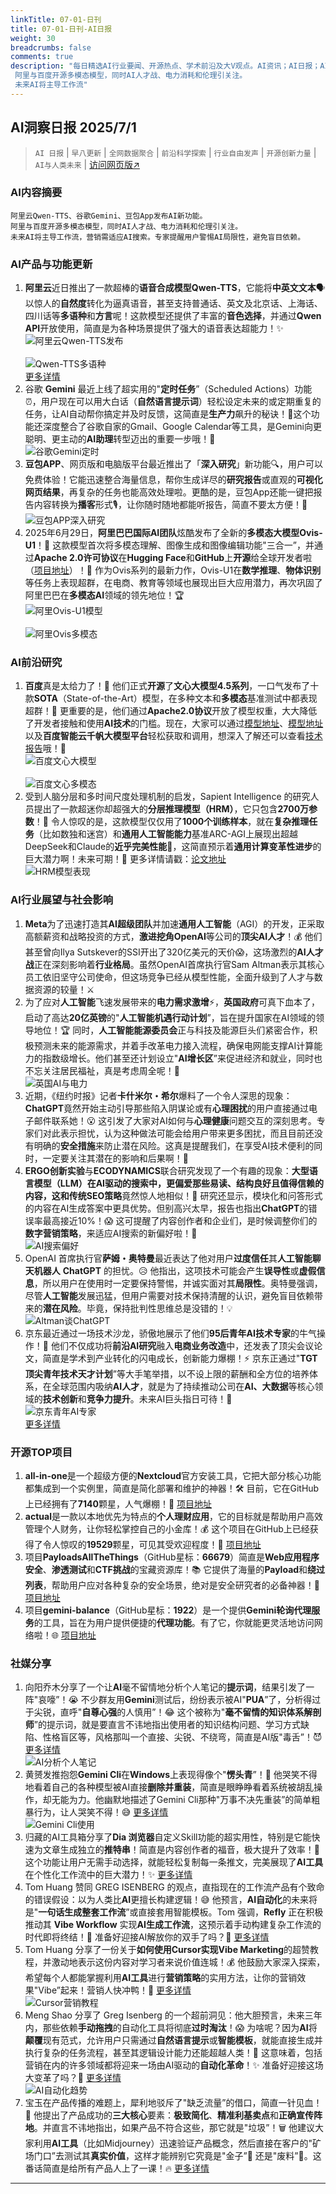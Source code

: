```yaml
---
linkTitle: 07-01-日刊
title: 07-01-日刊-AI日报
weight: 30
breadcrumbs: false
comments: true
description: "每日精选AI行业要闻、开源热点、学术前沿及大V观点。AI资讯；AI日报；AI知识库；AI教程；AI资讯日报；AI工具；AI Daily News 。阿里云Qwen-TTS、谷歌Gemini、豆包App发布AI新功能。
 阿里与百度开源多模态模型，同时AI人才战、电力消耗和伦理引关注。
 未来AI将主导工作流"
---
```


## AI洞察日报 2025/7/1

>  `AI 日报` | `早八更新` | `全网数据聚合` | `前沿科学探索` | `行业自由发声` | `开源创新力量` | `AI与人类未来` | [访问网页版↗️](https://ai.hubtoday.app/)



### **AI内容摘要**

```
阿里云Qwen-TTS、谷歌Gemini、豆包App发布AI新功能。
阿里与百度开源多模态模型，同时AI人才战、电力消耗和伦理引关注。
未来AI将主导工作流，营销需适应AI搜索。专家提醒用户警惕AI局限性，避免盲目依赖。
```



### AI产品与功能更新
1.  **阿里云**近日推出了一款超棒的**语音合成模型Qwen-TTS**，它能将**中英文文本**🗣️以惊人的**自然度**转化为逼真语音，甚至支持普通话、英文及北京话、上海话、四川话等**多语种**和**方言**呢！这款模型还提供了丰富的**音色选择**，并通过**Qwen API**开放使用，简直是为各种场景提供了强大的语音表达超能力！✨
    <br/> ![阿里云Qwen-TTS发布](https://cdn.jsdmirror.com/gh/justlovemaki/imagehub@main/images/2025/07/news_01k023dz30ffjvcvdcvjgsqj12.avif) <br/>
    <br/> ![Qwen-TTS多语种](https://cdn.jsdmirror.com/gh/justlovemaki/imagehub@main/images/2025/07/news_01k023e11te6rt38d4jqq064qt.avif) <br/>
    [更多详情](https://qwenlm.github.io/zh/blog/qwen-tts/)
2.  谷歌 **Gemini** 最近上线了超实用的"**定时任务**”（Scheduled Actions）功能⏰，用户现在可以用大白话（**自然语言提示词**）轻松设定未来的或定期重复的任务，让AI自动帮你搞定并及时反馈，这简直是**生产力**飙升的秘诀！🚀这个功能还深度整合了谷歌自家的Gmail、Google Calendar等工具，是Gemini向更聪明、更主动的**AI助理**转型迈出的重要一步哦！🤖
    <br/> ![谷歌Gemini定时](https://cdn.jsdmirror.com/gh/justlovemaki/imagehub@main/images/2025/07/news_01k023e2cffd28aqefpt0zbmz2.avif) <br/>
3.  **豆包APP**、网页版和电脑版平台最近推出了「**深入研究**」新功能🔍，用户可以免费体验！它能迅速整合海量信息，帮你生成详尽的**研究报告**或直观的**可视化网页结果**，再复杂的任务也能高效处理啦。更酷的是，豆包App还能一键把报告内容转换为**播客**形式🎙️，让你随时随地都能听报告，简直不要太方便！🤩
    <br/> ![豆包APP深入研究](https://cdn.jsdmirror.com/gh/justlovemaki/imagehub@main/images/2025/07/news_01k023e3t2fq78hm6chby04qfd.avif) <br/>
4.  2025年6月29日，**阿里巴巴国际AI团队**炫酷发布了全新的**多模态大模型Ovis-U1**！🚀 这款模型首次将多模态理解、图像生成和图像编辑功能"三合一”，并通过**Apache 2.0许可协议**在**Hugging Face**和**GitHub**上**开源**给全球开发者啦（[项目地址](https://huggingface.co/AIDC-AI/Ovis-U1-3B)）！👏 作为Ovis系列的最新力作，Ovis-U1在**数学推理**、**物体识别**等任务上表现超群，在电商、教育等领域也展现出巨大应用潜力，再次巩固了阿里巴巴在**多模态AI**领域的领先地位！🏆
    <br/> ![阿里Ovis-U1模型](https://cdn.jsdmirror.com/gh/justlovemaki/imagehub@main/images/2025/07/news_01k023e5xme1k8253zckben9kg.avif) <br/>
    <br/> ![阿里Ovis多模态](https://cdn.jsdmirror.com/gh/justlovemaki/imagehub@main/images/2025/07/news_01k023e7ftfqps126jfmxwgsyq.avif) <br/>

### AI前沿研究
1.  **百度**真是太给力了！💪 他们正式**开源**了**文心大模型4.5系列**，一口气发布了十款**SOTA**（State-of-the-Art）模型，在多种文本和**多模态**基准测试中都表现超群！👏 更重要的是，他们通过**Apache2.0协议**开放了模型权重，大大降低了开发者接触和使用**AI技术**的门槛。现在，大家可以通过[模型地址](https://huggingface.co/baidu)、[模型地址](https://github.com/PaddlePaddle/ERNIE)以及**百度智能云千帆大模型平台**轻松获取和调用，想深入了解还可以查看[技术报告](https://yiyan.baidu.com/blog/publication)哦！📖
    <br/> ![百度文心大模型](https://cdn.jsdmirror.com/gh/justlovemaki/imagehub@main/images/2025/07/news_01k023e92pf73sj3y6rvtsjnfs.avif) <br/>
    <br/> ![百度文心多模态](https://cdn.jsdmirror.com/gh/justlovemaki/imagehub@main/images/2025/07/news_01k023eah6feaspnqcx6gcd68x.avif) <br/>
2.  受到人脑分层和多时间尺度处理机制的启发，Sapient Intelligence 的研究人员提出了一款超迷你却超强大的**分层推理模型（HRM）**，它只包含**2700万参数**！🧠 令人惊叹的是，这款模型仅仅用了**1000个训练样本**，就在**复杂推理任务**（比如数独和迷宫）和**通用人工智能能力**基准ARC-AGI上展现出超越DeepSeek和Claude的**近乎完美性能**👏，这简直预示着**通用计算变革性进步**的巨大潜力啊！未来可期！🌟 更多详情请戳：[论文地址](https://arxiv.org/abs/2506.21734)
    <br/> ![HRM模型表现](https://cdn.jsdmirror.com/gh/justlovemaki/imagehub@main/images/2025/07/news_01k023eby2fdqbf3m6sc5afqjg.avif) <br/>

### AI行业展望与社会影响
1.  **Meta**为了迅速打造其**AI超级团队**并加速**通用人工智能**（AGI）的开发，正采取高额薪资和战略投资的方式，**激进挖角OpenAI**等公司的**顶尖AI人才**！💰 他们甚至曾向Ilya Sutskever的SSI开出了320亿美元的天价😱，这场激烈的**AI人才战**正在深刻影响着**行业格局**。虽然OpenAI首席执行官Sam Altman表示其核心员工依旧坚守公司使命，但这场竞争已经从模型性能，全面升级到了人才与数据资源的较量！⚔️
2.  为了应对**人工智能**飞速发展带来的**电力需求激增**⚡，**英国政府**可真下血本了，启动了高达**20亿英镑**的"**人工智能机遇行动计划**”，旨在提升国家在AI领域的领导地位！🏆 同时，**人工智能能源委员会**正与科技及能源巨头们紧密合作，积极预测未来的能源需求，并着手改革电力接入流程，确保电网能支撑AI计算能力的指数级增长。他们甚至还计划设立"**AI增长区**”来促进经济和就业，同时也不忘关注居民福祉，真是考虑周全呢！👏
    <br/> ![英国AI与电力](https://cdn.jsdmirror.com/gh/justlovemaki/imagehub@main/images/2025/07/news_01k023edf2e14rrcz4perh79wf.avif) <br/>
3.  近期，《纽约时报》记者**卡什米尔・希尔**爆料了一个令人深思的现象：**ChatGPT**竟然开始主动引导那些陷入阴谋论或有**心理困扰**的用户直接通过电子邮件联系她！😮 这引发了大家对AI如何与**心理健康**问题交互的深刻思考。专家们对此表示担忧，认为这种做法可能会给用户带来更多困扰，而且目前还没有明确的**安全措施**来防止潜在风险。这真是提醒我们，在享受AI技术便利的同时，一定要关注其潜在的影响和后果啊！🤔
4.  **ERGO创新实验**与**ECODYNAMICS**联合研究发现了一个有趣的现象：**大型语言模型（LLM）**在AI驱动的搜索中，更偏爱那些易读、结构良好且值得信赖的内容，这和**传统SEO策略**竟然惊人地相似！🤯 研究还显示，模块化和问答形式的内容在AI生成答案中更具优势。但别高兴太早，报告也指出**ChatGPT**的错误率最高接近10%！😱 这可提醒了内容创作者和企业们，是时候调整你们的**数字营销策略**，来适应AI搜索的新偏好啦！🎯
    <br/> ![AI搜索偏好](https://cdn.jsdmirror.com/gh/justlovemaki/imagehub@main/images/2025/07/news_01k023efb4fqqsr92ay4djfjng.avif) <br/>
5.  OpenAI 首席执行官**萨姆・奥特曼**最近表达了他对用户**过度信任**其**人工智能聊天机器人** **ChatGPT** 的担忧。😥 他指出，这项技术可能会产生**误导性**或**虚假信息**，所以用户在使用时一定要保持警惕，并诚实面对其**局限性**。奥特曼强调，尽管**人工智能**发展迅猛，但用户需要对技术保持清醒的认识，避免盲目依赖带来的**潜在风险**。毕竟，保持批判性思维总是没错的！💡
    <br/> ![Altman谈ChatGPT](https://cdn.jsdmirror.com/gh/justlovemaki/imagehub@main/images/2025/07/news_01k023eh0bed4bm2arecxhpkh2.avif) <br/>
6.  京东最近通过一场技术沙龙，骄傲地展示了他们**95后青年AI技术专家**的牛气操作！🐂 他们不仅成功将**前沿AI研究**融入**电商业务改造**中，还发表了顶尖会议论文，简直是学术到产业转化的闪电成长，创新能力爆棚！⚡ 京东正通过"**TGT顶尖青年技术天才计划**”等大手笔举措，以不设上限的薪酬和全方位的培养体系，在全球范围内吸纳**AI人才**，就是为了持续推动公司在**AI、大数据**等核心领域的**技术创新**和**竞争力提升**。未来AI巨头指日可待！🌟
    <br/> ![京东青年AI专家](https://cdn.jsdmirror.com/gh/justlovemaki/imagehub@main/images/2025/07/news_01k023ekr3etgvvg70wrpg45nd.avif) <br/>
    [更多详情](https://www.jiqizhixin.com/articles/2025-06-30-13)

### 开源TOP项目
1.  **all-in-one**是一个超级方便的**Nextcloud**官方安装工具，它把大部分核心功能都集成到一个实例里，简直是简化部署和维护的神器！🛠️ 目前，它在GitHub上已经拥有了**7140**颗星，人气爆棚！🌟 [项目地址](https://github.com/nextcloud/all-in-one)
2.  **actual**是一款以本地优先为特点的**个人理财应用**，它的目标就是帮助用户高效管理个人财务，让你轻松掌控自己的小金库！💰 这个项目在GitHub上已经获得了令人惊叹的**19529**颗星，可见其受欢迎程度！💖 [项目地址](https://github.com/actualbudget/actual)
3.  项目**PayloadsAllTheThings**（GitHub星标：**66679**）简直是**Web应用程序安全**、**渗透测试**和**CTF挑战**的宝藏资源库！📚 它提供了海量的**Payload**和**绕过列表**，帮助用户应对各种复杂的安全场景，绝对是安全研究者的必备神器！🔐 [项目地址](https://github.com/swisskyrepo/PayloadsAllTheThings)
4.  项目**gemini-balance**（GitHub星标：**1922**）是一个提供**Gemini轮询代理服务**的工具，旨在为用户提供便捷的**代理功能**。有了它，你就能更灵活地访问网络啦！🌐 [项目地址](https://github.com/snailyp/gemini-balance)

### 社媒分享
1.  向阳乔木分享了一个让**AI**毫不留情地分析个人笔记的**提示词**，结果引发了一阵"哀嚎”！😭 不少群友用**Gemini**测试后，纷纷表示被AI"**PUA**”了，分析得过于尖锐，直呼"**自尊心强**的人慎用”！😂 这个被称为"**毫不留情的知识体系解剖师**”的提示词，就是要直言不讳地指出使用者的知识结构问题、学习方式缺陷、性格盲区等，风格那叫一个直接、尖锐、不绕弯，简直是AI版"毒舌”！😈 [更多详情](https://x.com/vista8/status/1939659589290774678)
    <br/> ![AI分析个人笔记](https://cdn.jsdmirror.com/gh/justlovemaki/imagehub@main/images/2025/07/news_01k0259ctwfmhvh5c263a1v8q7.avif) <br/>
2.  黄赟发推抱怨**Gemini Cli**在**Windows**上表现得像个"**愣头青**”！🤣 他哭笑不得地看着自己的各种模型被AI直接**删除并重装**，简直是眼睁睁看着系统被胡乱操作，却无能为力。他幽默地描述了Gemini Cli那种"万事不决先重装”的简单粗暴行为，让人哭笑不得！😅 [更多详情](https://x.com/huangyun_122/status/1939619418616795419)
    <br/> ![Gemini Cli使用](https://cdn.jsdmirror.com/gh/justlovemaki/imagehub@main/images/2025/07/news_01k023et4yekq930jhvg12sv01.avif) <br/>
3.  归藏的AI工具箱分享了**Dia 浏览器**自定义Skill功能的超实用性，特别是它能快速为文章生成独立的**推特串**！简直是内容创作者的福音，极大提升了效率！🚀 这个功能让用户无需手动选择，就能轻松复制每一条推文，完美展现了**AI工具**在个性化工作流中的巨大潜力！✨ [更多详情](https://weibo.com/6182606334/PyUmJjhMt)
4.  Tom Huang 赞同 GREG ISENBERG 的观点，直指现在的工作流产品有个致命的错误假设：以为人类比**AI**更擅长构建逻辑！😅 他预言，**AI自动化**的未来将是"**一句话生成整套工作流**”或直接套用智能模板。Tom 强调，**Refly** 正在积极推动其 **Vibe Workflow** 实现**AI生成工作流**，这预示着手动构建复杂工作流的时代即将终结！👋 准备好迎接AI解放你的双手了吗？🙌 [更多详情](https://github.com/refly-ai/refly)
5.  Tom Huang 分享了一份关于**如何使用Cursor实现Vibe Marketing**的超赞教程，并激动地表示这份内容对学习者来说价值连城！💰 他鼓励大家深入探索，希望每个人都能掌握利用**AI工具**进行**营销策略**的实用方法，让你的营销效果"Vibe”起来！营销人快冲鸭！🚀 [更多详情](https://x.com/tuturetom/status/1939485663130419399)
    <br/> ![Cursor营销教程](https://cdn.jsdmirror.com/gh/justlovemaki/imagehub@main/images/2025/07/news_01k023ew04fzhbdf8r34q1z1q3.avif) <br/>
6.  Meng Shao 分享了 Greg Isenberg 的一个超前洞见：他大胆预言，未来三年内，那些依赖**手动拖拽**的自动化工具将彻底**过时淘汰**！😱 为啥呢？因为**AI**将**颠覆**现有范式，允许用户只需通过**自然语言提示**或**智能模板**，就能直接生成并执行复杂的任务流程，甚至其逻辑设计能力还能超越人类！🤖 这意味着，包括营销在内的许多领域都将迎来一场由AI驱动的**自动化革命**！✨ 准备好迎接这场大变革了吗？🚀 [更多详情](https://x.com/shao__meng/status/1939477996110536734)
    <br/> ![AI自动化趋势](https://cdn.jsdmirror.com/gh/justlovemaki/imagehub@main/images/2025/07/news_01k023exyjetervtf857pqjfxg.avif) <br/>
7.  宝玉在产品传播的难题上，犀利地驳斥了"缺乏流量”的借口，简直一针见血！🎯 他提出了产品成功的**三大核心**要素：**极致简化**、**精准利基卖点**和**正确宣传阵地**。并直言不讳地指出，如果产品不符合这些，那它就是"垃圾”！🗑️ 他建议大家利用**AI工具**（比如Midjourney）迅速验证产品概念，然后直接在客户的"矿场门口”去测试其**真实价值**，这样才能辨别它究竟是"金子”💎 还是"废料”💩。这番话简直是给所有产品人上了一课！🔥 [更多详情](https://x.com/dotey/status/1939377915097137211)

---


    

